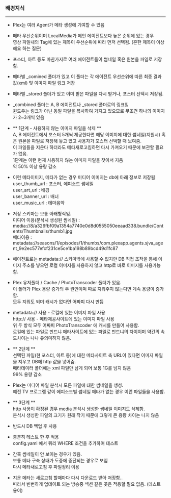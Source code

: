 

### 배경지식
----
  * Plex는 여러 Agent가 메타 생성에 기여할 수 있음

  * 메타 우선순위이며 LocalMedia가 메인 에이전트보다 높은 순위에 있는 경우    
    영상 파일내의 Tag에 있는 제목이 우선순위에 따라 먼저 선택됨. (흔한 제목이 이상해요 하는 질문)

  * 포스터, 아트 등도 마찬가지로 여러 에이전트들이 썸네일 혹은 원본을 파일로 저장함.

  * 메타별 _comined 폴더가 있고 이 폴더는 각 에이전트 우선순위에 따른 최종 결과값(xml) 및 이미지 파일 링크 저장

  * 메타별 _stored 폴더가 있고 이미 받은 파일을 다시 받거나, 포스터 선택시 저장됨.

  * _combined 폴더는 A, B 에이전트나 _stored 폴더로의 링크임   
    윈도우는 링크가 아닌 동일 파일을 복사하여 가지고 있으므로 무조건 하나의 이미지가 2~3개씩 있음
  
  * ** 1단계 - 사용하지 않는 이미지 파일을 삭제 **   
    A, B 에이전트에서 포스터 5개씩 제공한다면 해당 이미지에 대한 썸네일(지원시) 혹은 원본을 파일로 저장해 놓고 있고 
    사용자가 포스터 선택할 때 보여줌.    
    이 파일들을 지운다 하더라도 메타새로고침하면 다시 가져오기 때문에 보관할 필요가 없음.   
    1단계는 이런 현재 사용하지 않는 이미지 파일을 찾아서 지움   
    약 50% 이상 용량 감소

  * 이런 메타이미지, 메타가 없는 경우 미디어 이미지는 db에 아래 정보로 저장됨   
    user_thumb_url : 포스터, 에피소드 썸네일   
    user_art_url : 배경   
    user_banner_url : 배너   
    user_music_url : 테마음악   
  
  * 저장 스키마는 보통 아래형식임.   
    미디어 이용(분석시 생성된 썸네일) : media://8/a326fbf09a1354a7740e0d8d0555050eeaad338.bundle/Contents/Thumbnails/thumb1.jpg   
    메타이용 : metadata://seasons/1/episodes/1/thumbs/com.plexapp.agents.sjva_agent_9e2ec577efcf231ce5ce1ba198b89bcd49d1fc87
  
  * 에이전트로는 metadata:// 스키마밖에 사용할 수 없지만 DB 직접 조작을 통해 이미지 주소를 넣으면 로컬 이미지를 사용하지 않고 http로 바로 이미지를 사용가능함.
  
  * Plex 유저폴더 / Cache / PhotoTranscoder 폴더가 있음.   
    이 폴더가 Plex 용량 증가의 주 원인이며 따로 지워주지 않는다면 계속 용량이 증가함.   
    모두 지워도 되며 캐시가 없다면 어짜피 다시 만듬

  * metadata:// 사용 - 로컬에 있는 이미지 파일 사용   
    http:// 사용 - 메타제공사이트에 있는 이미지 파일 사용   
    위 두 방식 모두 어짜피 PhotoTranscoder 에 캐시를 만들어 사용함.   
    로컬에 있는 파일로 만드냐 메타사이트에 있는 파일로 만드냐의 차이이며 약간의 속도차이는 나나 유의미하지 않음.

  * ** 2단계 **   
    선택된 파일(현 포스터, 아트 등)에 대한 메타사이트 측 URL이 있다면 이미지 파일을 지우고 DB에 http 값을 넣어줌.   
    메타데이터 폴더에는 xml 파일만 남게 되어 보통 1G를 넘지 않음   
    99% 용량 감소

  * Plex는 미디어 파일 분석시 모든 파일에 대한 썸네일을 생성.   
    예전 TV 프로그램 같이 에피소드별 썸네일 메타가 없는 경우 이런 파일들을 사용함.

  * ** 3단계 **   
    http 사용이 확정된 경우 media 분석시 생성한 썸네일 이미지도 삭제함.   
    분석시 생성한 파일의 크기가 원래 작기 때문에 그렇게 큰 용량 차이는 나지 않음

  
  * 반드시 DB 백업 후 사용

  * 충분히 테스트 한 후 적용   
    config.yaml 에서 쿼리 WHERE 조건을 추가하여 테스트
  
  * 간혹 썸네일이 안 보이는 경우가 있음.   
    보통 메타 구축 상태가 도중에 중단되는 경우로 보임   
    다시 메타새로고침 후 파일정리 이용
  
  * 지운 메타는 새로고침 할때마다 다시 다운로드 받아 저장함..   
    따라서 빈번하게 업데이트 되는 방송중 섹션 같은 곳은 적용할 필요 없음. (테스트 용이)


  

